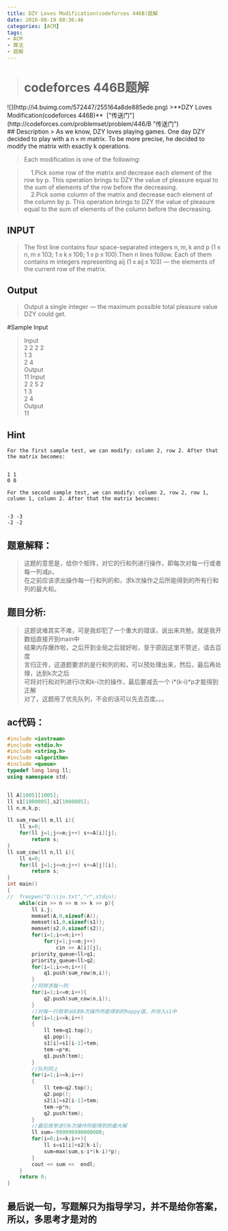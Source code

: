 ```yaml
---
title: DZY Loves Modification(codeforces 446B)题解
date: 2016-08-19 08:36:46
categories: [ACM]
tags: 
- ACM
- 算法
- 题解
---
```


<blockquote class="blockquote-center"><h1>codeforces 446B题解</h1></blockquote>
![](http://i4.buimg.com/572447/255164a8de885ede.png)
>**DZY Loves Modification(codeforces 446B)**&nbsp;&nbsp;["传送门"](http://codeforces.com/problemset/problem/446/B "传送门")<br>
<!--more-->
## Description
> As we know, DZY loves playing games. One day DZY decided to play with a n × m matrix. To be more precise, he decided to modify the matrix with exactly k operations.<br>

>Each modification is one of the following:<br>
	
 >&nbsp;&nbsp;&nbsp;&nbsp;1.Pick some row of the matrix and decrease each element of the row by p. This operation brings to DZY the value of pleasure equal to the sum of elements of the row before the decreasing. <br>
 >&nbsp;&nbsp;&nbsp;&nbsp;2.Pick some column of the matrix and decrease each element of the column by p. This operation brings to DZY the value of pleasure equal to the sum of elements of the column before the decreasing. 	<br>

 ## INPUT
 >The first line contains four space-separated integers n, m, k and p (1 ≤ n, m ≤ 103; 1 ≤ k ≤ 106; 1 ≤ p ≤ 100).Then n lines follow. Each of them contains m integers representing aij (1 ≤ aij ≤ 103) — the elements of the current row of the matrix.<br>

 ## Output
 >Output a single integer — the maximum possible total pleasure value DZY could get.<br>

 #Sample Input
 > Input<br>
2 2 2 2<br>
1 3<br>
2 4<br>
>Output<br>11
>Input<br>
2 2 5 2<br>
1 3<br>
2 4<br>
>Output<br>11
## Hint
```
For the first sample test, we can modify: column 2, row 2. After that the matrix becomes:


1 1
0 0

For the second sample test, we can modify: column 2, row 2, row 1, column 1, column 2. After that the matrix becomes:


-3 -3
-2 -2
```

## 题意解释：<br>
> 这题的意思是，给你个矩阵，对它的行和列进行操作，即每次对每一行或者每一列减p，<br>
在之前应该求出操作每一行和列的和，求k次操作之后所能得到的所有行和列的最大和。

## 题目分析:<br>
>这题说难其实不难，可是我却犯了一个重大的错误，说出来共勉，就是我开数组直接开到main中<br>
结果内存爆炸啦，之后开到全局之后就好啦，至于原因这里不赘述，请去百度<br>
言归正传，这道题要求的是行和列的和，可以预处理出来，然后，最后再处理，达到k次之后<br>
可将对行和对列进行i次和k-i次的操作，最后要减去一个 i*(k-i)*p才能得到正解<br>
对了，这题用了优先队列，不会的话可以先去百度。。。

## ac代码：<br>
```c++
#include <iostream>
#include <stdio.h>
#include <string.h>
#include <algorithm>
#include <queue>
typedef long long ll;
using namespace std;


ll A[1005][1005];
ll s1[1000005],s2[1000005]; 
ll n,m,k,p;

ll sum_row(ll m,ll i){
	ll s=0;
	for(ll j=1;j<=m;j++) s+=A[i][j];
		return s;
}
ll sum_cow(ll n,ll i){
	ll s=0;
	for(ll j=1;j<=n;j++) s+=A[j][i];
		return s;
}
int main()
{	
//	freopen("D:\\in.txt","r",stdin);
	while(cin >> n >> m >> k >> p){
		ll i,j;
		memset(A,0,sizeof(A));
		memset(s1,0,sizeof(s1));
		memset(s2,0,sizeof(s2));
		for(i=1;i<=n;i++)
			for(j=1;j<=m;j++)
				cin >> A[i][j];
		priority_queue<ll>q1;
		priority_queue<ll>q2;
		for(i=1;i<=n;i++){
			q1.push(sum_row(m,i));
		}
		//同样求每一列
		for(i=1;i<=m;i++){
			q2.push(sum_cow(n,i));
		}
		//对每一行枚举从0到k次操作所能得到的happy值，并存入s1中
		for(i=1;i<=k;i++)
		{
			ll tem=q1.top();
			q1.pop();
			s1[i]=s1[i-1]+tem;
			tem-=p*m;
			q1.push(tem);
		}
		//队列同上
		for(i=1;i<=k;i++)
		{
			ll tem=q2.top();
			q2.pop();
			s2[i]=s2[i-1]+tem;
			tem-=p*n;
			q2.push(tem);
		}
		//最后枚举进行k次操作所能得到的最大解
		ll sum=-999999990000000;
		for(i=0;i<=k;i++){
			ll s=s1[i]+s2[k-i];
			sum=max(sum,s-i*(k-i)*p);
		}
		cout << sum <<  endl;
	}
	return 0;
}
```
## 最后说一句，写题解只为指导学习，并不是给你答案，所以，多思考才是对的